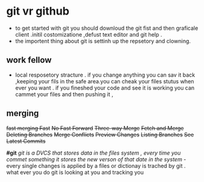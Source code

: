 # git vr github 


- to get started with git you should downloud the git fist and then graficale client .initil costomizatione ,defust text editor and git help .
- the importent thing about git is settinh up the repsetory and clowning.


## work fellow 

* local resposetory stracture . if you change anything you can sav it back ,keeping your fils in the safe area.you can cheak your files stutus when ever you want . if you fineshed your code and see it is working you can cammet your files and then pushing it ,

## merging 

~~fast merging Fast~~ 
~~No Fast Forward~~
~~Three-way Merge~~
~~Fetch and Merge~~
~~Deleting Branches~~
~~Merge Conflicts~~
~~Preview Changes~~
~~Listing Branches~~
~~See Latest Commits~~


**#git** 
_git is a DVCS that stores data in the files system , every time you commet something it stores the new verson of that date in the system_
-every single changes is applied by a files or dictionay is trached by git . what ever you do git is looking at you and tracking you 
